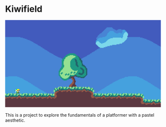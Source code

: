 # Kiwifield
![examplelevel](demoimg/kiwifieldv0.1.png)

This is a project to explore the fundamentals of a platformer with a pastel aesthetic.
